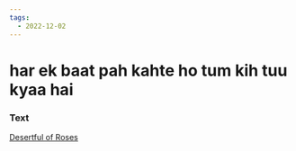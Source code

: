 ```yaml
---
tags:
  - 2022-12-02
---
```

# har ek baat pah kahte ho tum kih tuu kyaa hai

### Text
[Desertful of Roses](http://www.columbia.edu/itc/mealac/pritchett/00ghalib/178/index_178.html)

